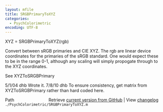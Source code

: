 ```yaml
---
layout: mfile
title: SRGBPrimaryToXYZ
categories:
  - PsychColorimetric
encoding: UTF-8
---
```


XYZ = SRGBPrimaryToXYZ\(rgb\)

Convert between sRGB primaries and CIE XYZ.
The rgb are linear device coordinates for the primaries of the sRGB
standard.  One would expect these to be in the range 0-1, although
any scaling will simply propogate through to the XYZ coordinates.

See XYZToSRGBPrimary

5/1/04  dhb  Wrote it.
7/8/10    dhb  To ensure consistency, get matrix from XYZToSRGBPrimary rather than hard coded here.


<div class="code_header" style="text-align:right;">
  <span style="float:left;">Path&nbsp;&nbsp;</span> <span class="counter">Retrieve <a href=
  "https://raw.github.com/Psychtoolbox-3/Psychtoolbox-3/beta/./PsychColorimetric/SRGBPrimaryToXYZ.m">current version from GitHub</a> | View <a href=
  "https://github.com/Psychtoolbox-3/Psychtoolbox-3/commits/beta/./PsychColorimetric/SRGBPrimaryToXYZ.m">changelog</a></span>
</div>
<div class="code">
  <code>./PsychColorimetric/SRGBPrimaryToXYZ.m</code>
</div>
